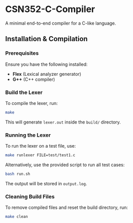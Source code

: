 # CSN352-C-Compiler
A minimal end-to-end compiler for a C-like language.

## Installation & Compilation
### Prerequisites
Ensure you have the following installed:
- **Flex** (Lexical analyzer generator)
- **G++** (C++ compiler)

### Build the Lexer
To compile the lexer, run:
```sh
make
```
This will generate `lexer.out` inside the `build/` directory.

### Running the Lexer
To run the lexer on a test file, use:
```sh
make runlexer FILE=test/test1.c
```
Alternatively, use the provided script to run all test cases:
```sh
bash run.sh
```
The output will be stored in `output.log`.

### Cleaning Build Files
To remove compiled files and reset the build directory, run:
```sh
make clean
```
